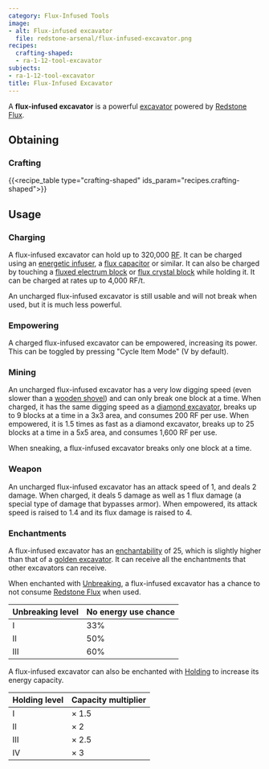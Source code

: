 ```yaml
---
category: Flux-Infused Tools
image:
- alt: Flux-infused excavator
  file: redstone-arsenal/flux-infused-excavator.png
recipes:
  crafting-shaped:
  - ra-1-12-tool-excavator
subjects:
- ra-1-12-tool-excavator
title: Flux-Infused Excavator
---
```


A **flux-infused excavator** is a powerful
[excavator](../../thermal-foundation/excavators/) powered by [Redstone
Flux](/docs/redstone-flux/).


Obtaining
---------

### Crafting
{{<recipe_table type="crafting-shaped" ids_param="recipes.crafting-shaped">}}


Usage
-----

### Charging
A flux-infused excavator can hold up to 320,000 [RF](/docs/redstone-flux/).
It can be charged using an [energetic
infuser](../../thermal-expansion/energetic-infuser/), a [flux
capacitor](../../thermal-expansion/flux-capacitor/) or similar. It can also be
charged by touching a [fluxed electrum block](../fluxed-electrum-block/) or
[flux crystal block](../flux-crystal-block) while holding it. It can be charged
at rates up to 4,000 RF/t.

An uncharged flux-infused excavator is still usable and will not break when
used, but it is much less powerful.

### Empowering
A charged flux-infused excavator can be empowered, increasing its power. This
can be toggled by pressing "Cycle Item Mode" (V by default).

### Mining
An uncharged flux-infused excavator has a very low digging speed (even slower
than a [wooden shovel](https://minecraft.gamepedia.com/Wooden_Shovel)) and can
only break one block at a time. When charged, it has the same digging speed as a
[diamond excavator](../../thermal-foundation/excavators/), breaks up to 9 blocks
at a time in a 3x3 area, and consumes 200 RF per use. When empowered, it is 1.5
times as fast as a diamond excavator, breaks up to 25 blocks at a time in a 5x5
area, and consumes 1,600 RF per use.

When sneaking, a flux-infused excavator breaks only one block at a time.

### Weapon
An uncharged flux-infused excavator has an attack speed of 1, and deals 2
damage. When charged, it deals 5 damage as well as 1 flux damage (a special type
of damage that bypasses armor). When empowered, its attack speed is raised to
1.4 and its flux damage is raised to 4.

### Enchantments
A flux-infused excavator has an
[enchantability](https://minecraft.gamepedia.com/Enchantability) of 25, which is
slightly higher than that of a [golden
excavator](../../thermal-foundation/excavators/). It can receive all the
enchantments that other excavators can receive.

When enchanted with [Unbreaking](https://minecraft.gamepedia.com/Unbreaking), a
flux-infused excavator has a chance to not consume [Redstone
Flux](/docs/redstone-flux/) when used.

| Unbreaking level | No energy use chance |
|---|---|
| I | 33% |
| II | 50% |
| III | 60% |


A flux-infused excavator can also be enchanted with
[Holding](../../cofh-core/holding/) to increase its energy capacity.

| Holding level | Capacity multiplier |
|---|---|
| I | × 1.5 |
| II | × 2 |
| III | × 2.5 |
| IV | × 3 |

